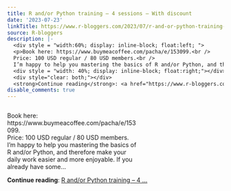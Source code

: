 ```yaml
---
title: R and/or Python training – 4 sessions – With discount
date: '2023-07-23'
linkTitle: https://www.r-bloggers.com/2023/07/r-and-or-python-training-4-sessions-with-discount/
source: R-bloggers
description: |-
  <div style = "width:60%; display: inline-block; float:left; ">
  <p>Book here: https://www.buymeacoffee.com/pacha/e/153099.<br />
  Price: 100 USD regular / 80 USD members.<br />
  I’m happy to help you mastering the basics of R and/or Python, and therefore make your daily work easier and more enjoyable. If you already have some...</p></div>
  <div style = "width: 40%; display: inline-block; float:right;"></div>
  <div style="clear: both;"></div>
  <strong>Continue reading</strong>: <a href="https://www.r-bloggers.com/2023/07/r-and-or-python-training-4-sessions-with-discount/">R and/or Python training – 4 ...
disable_comments: true
---
```

<div style = "width:60%; display: inline-block; float:left; ">
<p>Book here: https://www.buymeacoffee.com/pacha/e/153099.<br />
Price: 100 USD regular / 80 USD members.<br />
I’m happy to help you mastering the basics of R and/or Python, and therefore make your daily work easier and more enjoyable. If you already have some...</p></div>
<div style = "width: 40%; display: inline-block; float:right;"></div>
<div style="clear: both;"></div>
<strong>Continue reading</strong>: <a href="https://www.r-bloggers.com/2023/07/r-and-or-python-training-4-sessions-with-discount/">R and/or Python training – 4 ...